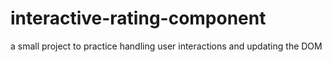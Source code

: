 # interactive-rating-component
 a small project to practice handling user interactions and updating the DOM
